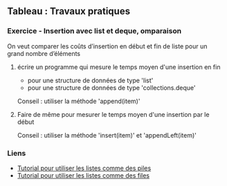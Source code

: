 ## Tableau : Travaux pratiques

### Exercice - Insertion avec list et deque, omparaison

On veut comparer les coûts d’insertion en début et fin de liste pour un grand nombre d’éléments

1. écrire un programme qui mesure le temps moyen d'une insertion en fin
    - pour une structure de données de type 'list'
    - pour une structure de données de type 'collections.deque'

    Conseil : utiliser la méthode 'append(item)'

2. Faire de même pour mesurer le temps moyen d'une insertion par le début
  
   Conseil : utiliser la méthode 'insert(item)' et 'appendLeft(item)'
 
### Liens

* [Tutorial pour utiliser les listes comme des piles](https://docs.python.org/fr/3/tutorial/datastructures.html#using-lists-as-stacks)
* [Tutorial pour utiliser les listes comme des files](https://docs.python.org/fr/3/tutorial/datastructures.html#using-lists-as-queues)